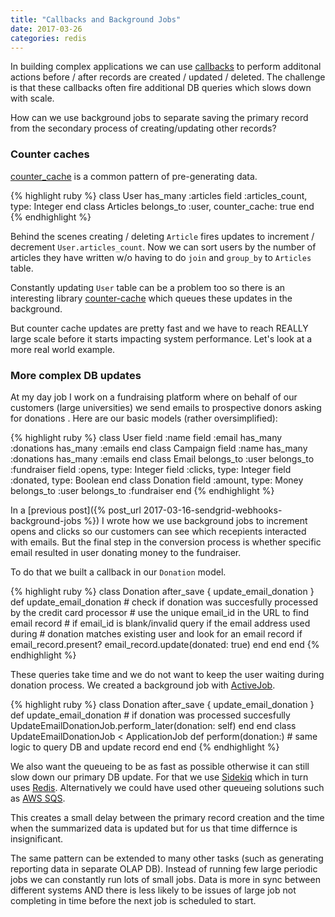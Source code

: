```yaml
---
title: "Callbacks and Background Jobs"
date: 2017-03-26
categories: redis
---
```


In building complex applications we can use [callbacks](http://guides.rubyonrails.org/active_record_callbacks.html) to perform additonal actions before / after records are created / updated / deleted.  The challenge is that these callbacks often fire additional DB queries which slows down with scale.  

How can we use background jobs to separate saving the primary record from the secondary process of creating/updating other records?  

### Counter caches

[counter_cache](http://guides.rubyonrails.org/association_basics.html#options-for-has-many-counter-cache) is a common pattern of pre-generating data.  

{% highlight ruby %}
class User
  has_many :articles
  field :articles_count, type: Integer
end
class Articles
  belongs_to :user, counter_cache: true
end
{% endhighlight %}

Behind the scenes creating / deleting `Article` fires updates to increment / decrement `User.articles_count`.  Now we can sort users by the number of articles they have written w/o having to do `join` and `group_by` to `Articles` table.  

Constantly updating `User` table can be a problem too so there is an interesting library [counter-cache](https://github.com/wanelo/counter-cache
) which queues these updates in the background.  

But counter cache updates are pretty fast and we have to reach REALLY large scale before it starts impacting system performance.  Let's look at a more real world example.  

### More complex DB updates

At my day job I work on a fundraising platform where on behalf of our customers (large universities) we send emails to prospective donors asking for donations .  Here are our basic models (rather oversimplified):

{% highlight ruby %}
class User
  field :name
  field :email
  has_many :donations
  has_many :emails
end
class Campaign
  field :name
  has_many :donations
  has_many :emails
end
class Email
  belongs_to :user
  belongs_to :fundraiser
  field :opens,   type: Integer
  field :clicks,  type: Integer
  field :donated, type: Boolean
end
class Donation
  field :amount,   type: Money
  belongs_to :user
  belongs_to :fundraiser
end
{% endhighlight %}

In a [previous post]({% post_url 2017-03-16-sendgrid-webhooks-background-jobs %}) I wrote how we use background jobs to increment opens and clicks so our customers can see which recepients interacted with emails.  But the final step in the conversion process is whether specific email resulted in user donating money to the fundraiser.  

To do that we built a callback in our `Donation` model.  

{% highlight ruby %}
class Donation
  after_save  { update_email_donation }
  def update_email_donation
    # check if donation was succesfully processed by the credit card processor
    # use the unique email_id in the URL to find email record
    # if email_id is blank/invalid query if the email address used during
    # donation matches existing user and look for an email record
    if email_record.present?
      email_record.update(donated: true)
    end
  end
end
{% endhighlight %}

These queries take time and we do not want to keep the user waiting during donation process.  We created a background job with [ActiveJob](http://guides.rubyonrails.org/active_job_basics.html).  

{% highlight ruby %}
class Donation
  after_save  { update_email_donation }
  def update_email_donation
    # if donation was processed succesfully
    UpdateEmailDonationJob.perform_later(donation: self)
  end
end
class UpdateEmailDonationJob < ApplicationJob
  def perform(donation:)
    # same logic to query DB and update record
  end
end
{% endhighlight %}

We also want the queueing to be as fast as possible otherwise it can still slow down our primary DB update.  For that we use [Sidekiq](https://github.com/mperham/sidekiq) which in turn uses [Redis](https://redis.io/).  Alternatively we could have used other queueing solutions such as [AWS SQS](https://aws.amazon.com/sqs/).  

This creates a small delay between the primary record creation and the time when the summarized data is updated but for us that time differnce is insignificant.

The same pattern can be extended to many other tasks (such as generating reporting data in separate OLAP DB).  Instead of running few large periodic jobs we can constantly run lots of small jobs.  Data is more in sync between different systems AND there is less likely to be issues of large job not completing in time before the next job is scheduled to start.  
